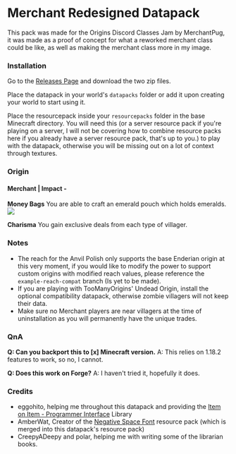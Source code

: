 # Merchant Redesigned Datapack
This pack was made for the Origins Discord Classes Jam by MerchantPug, it was made as a proof of concept for what a reworked merchant class could be like, as well as making the merchant class more in my image.

### Installation
Go to the [Releases Page](https://github.com/MerchantPug/merchant-variant-datapack/releases) and download the two zip files.

Place the datapack in your world's `datapacks` folder or add it upon creating your world to start using it.

Place the resourcepack inside your `resourcepacks` folder in the base Minecraft directory. You will need this (or a server resource pack if you're playing on a server, I will not be covering how to combine resource packs here if you already have a server resource pack, that's up to you.) to play with the datapack, otherwise you will be missing out on a lot of context through textures.

### Origin
#### Merchant | Impact -
**Money Bags**
You are able to craft an emerald pouch which holds emeralds.
![](https://i.imgur.com/OoQk2Fj.png)

**Charisma**
You gain exclusive deals from each type of villager.

### Notes
- The reach for the Anvil Polish only supports the base Enderian origin at this very moment, if you would like to modify the power to support custom origins with modified reach values, please reference the `example-reach-compat` branch (Is yet to be made).
- If you are playing with TooManyOrigins' Undead Origin, install the optional compatibility datapack, otherwise zombie villagers will not keep their data.
- Make sure no Merchant players are near villagers at the time of uninstallation as you will permanently have the unique trades.

### QnA
**Q: Can you backport this to [x] Minecraft version.**
A: This relies on 1.18.2 features to work, so no, I cannot.

**Q: Does this work on Forge?**
A: I haven't tried it, hopefully it does.

### Credits
- eggohito, helping me throughout this datapack and providing the [Item on Item - Programmer Interface](https://github.com/eggohito/ioi-pi) Library
- AmberWat, Creator of the [Negative Space Font](https://github.com/AmberWat/NegativeSpaceFont/) resource pack (which is merged into this datapack's resource pack)
- CreepyADeepy and polar, helping me with writing some of the librarian books.